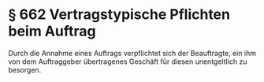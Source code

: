 # § 662 Vertragstypische Pflichten beim Auftrag
Durch die Annahme eines Auftrags verpflichtet sich der Beauftragte, ein ihm von dem Auftraggeber übertragenes Geschäft für diesen unentgeltlich zu besorgen.